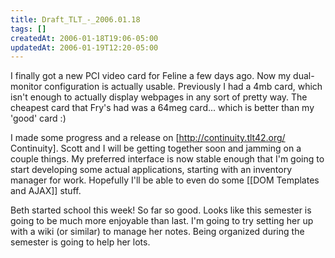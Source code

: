 ```yaml
---
title: Draft_TLT_-_2006.01.18
tags: []
createdAt: 2006-01-18T19:06-05:00
updatedAt: 2006-01-19T12:20-05:00
---
```


I finally got a new PCI video card for Feline a few days ago. Now my dual-monitor configuration is actually usable. Previously I had a 4mb card, which isn't enough to actually display webpages in any sort of pretty way. The cheapest card that Fry's had was a 64meg card... which is better than my 'good' card :)

I made some progress and a release on [http://continuity.tlt42.org/ Continuity]. Scott and I will be getting together soon and jamming on a couple things. My preferred interface is now stable enough that I'm going to start developing some actual applications, starting with an inventory manager for work. Hopefully I'll be able to even do some [[DOM Templates and AJAX]] stuff.

Beth started school this week! So far so good. Looks like this semester is going to be much more enjoyable than last. I'm going to try setting her up with a wiki (or similar) to manage her notes. Being organized during the semester is going to help her lots.

